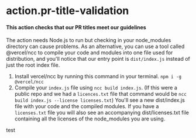 # action.pr-title-validation

#### This action checks that our PR titles meet our guidelines

The action needs Node.js to run but checking in your node_modules directory can cause problems. As an alternative, you can use a tool called @vercel/ncc to compile your code and modules into one file used for distribution, and you'll notice that our entry point is `dist/index.js` instead of just the root index file.

1. Install vercel/ncc by running this command in your terminal. `npm i -g @vercel/ncc`
1. Compile your `index.js` file using `ncc build index.js`. (If this were a public repo and we had a `licences.txt` file that command would be `ncc build index.js --license licenses.txt`)
   You'll see a new dist/index.js file with your code and the compiled modules. If you have a `licenses.txt` file you will also see an accompanying dist/licenses.txt file containing all the licenses of the node_modules you are using.

test
